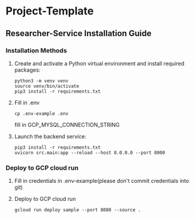 # Project-Template
## Researcher-Service Installation Guide

### Installation Methods


1. Create and activate a Python virtual environment and install required packages:
   ```
   python3 -m venv venv
   source venv/bin/activate
   pip3 install -r requirements.txt
   ```

2. Fill in .env
    ```
    cp .env-example .env
   ```
   fill in GCP_MYSQL_CONNECTION_STRING

2. Launch the backend service:
   ```
   pip3 install -r requirements.txt
   uvicorn src.main:app --reload --host 0.0.0.0 --port 8000
   ```

### Deploy to GCP cloud run

1. Fill in credentials in .env-example(please don't commit credentials into git)

2. Deploy to GCP cloud run
   ```
   gcloud run deploy sample --port 8080 --source .
   ```